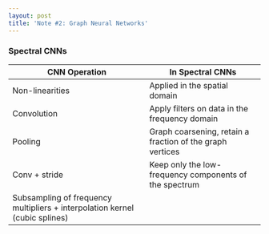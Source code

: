 ```yaml
---
layout: post
title: 'Note #2: Graph Neural Networks'
---
```

### Spectral CNNs

| CNN Operation        |  In Spectral CNNs          |
| ------------- |-------------|
| Non-linearities     	| Applied in the spatial domain |
| Convolution         	| Apply filters on data in the frequency domain |
| Pooling         		| Graph coarsening, retain a fraction of the graph vertices |
| Conv + stride         | Keep only the low-frequency components of the spectrum <br>
	Subsampling of frequency multipliers + interpolation kernel (cubic splines) |
